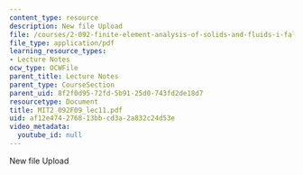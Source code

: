 ```yaml
---
content_type: resource
description: New file Upload
file: /courses/2-092-finite-element-analysis-of-solids-and-fluids-i-fall-2009/af12e474276813bbcd3a2a832c24d53e_MIT2_092F09_lec11.pdf
file_type: application/pdf
learning_resource_types:
- Lecture Notes
ocw_type: OCWFile
parent_title: Lecture Notes
parent_type: CourseSection
parent_uid: 8f2f0d95-72fd-5b91-25d0-743fd2de18d7
resourcetype: Document
title: MIT2_092F09_lec11.pdf
uid: af12e474-2768-13bb-cd3a-2a832c24d53e
video_metadata:
  youtube_id: null
---
```

New file Upload

